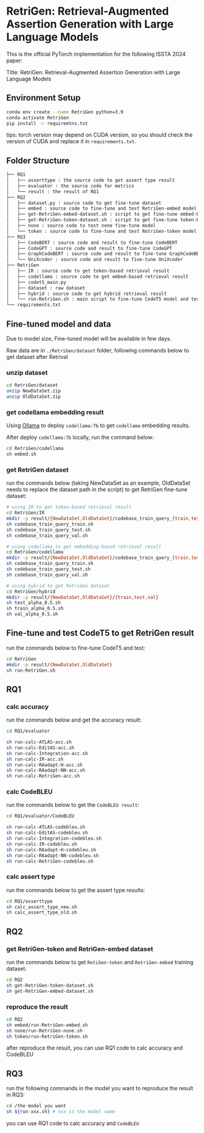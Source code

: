 # RetriGen: Retrieval-Augmented Assertion Generation with Large Language Models

This is the official PyTorch implementation for the following ISSTA 2024 paper:

Title: RetriGen: Retrieval-Augmented Assertion Generation with Large Language Models

## Environment Setup

```bash
conda env create --name RetriGen python=3.9
conda activate RetriGen
pip install -r requiremtns.txt
```

tips: torch version may depend on CUDA version, so you should check the version of CUDA and replace it in `requirements.txt`.

## Folder Structure

```bash
├── RQ1
│   ├── asserttype : the source code to get assert type result
│   ├── evaluator : the source code for metrics
│   └── result : the result of RQ1
├── RQ2
│   ├── dataset.py : source code to get fine-tune dataset
│   ├── embed : source code to fine-tune and test RetriGen-embed model
│   ├── get-RetriGen-embed-dataset.sh : script to get fine-tune embed-based dataset
│   ├── get-RetriGen-token-dataset.sh : script to get fine-tune token-based dataset
│   ├── none : source code to test none fine-tune model
│   └── token : source code to fine-tune and test RetriGen-token model
├── RQ3
│   ├── CodeBERT : source code and result to fine-tune CodeBERT
│   ├── CodeGPT : source code and result to fine-tune CodeGPT
│   ├── GraphCodeBERT : source code and result to fine-tune GraphCodeBERT
│   └── UniXcoder : source code and result to fine-tune UniXcoder
├── RetriGen
│   ├── IR : source code to get token-based retrieval result
│   ├── codellama : source code to get embed-based retrieval result
│   ├── codet5_main.py
│   ├── dataset : raw dataset
│   ├── hybrid : source code to get hybrid retrieval result
│   └── run-RetriGen.sh : main script to fine-tune CodeT5 model and test to get RetriGen result
└── requirements.txt
```

## Fine-tuned model and data

Due to model size, Fine-tuned model will be available in few days.

Raw data are in `./RetriGen/dataset` folder, following commands below to get dataset after Retrival

### unzip dataset

```bash
cd RetriGen/dataset
unzip NewDataSet.zip
unzip OldDataSet.zip
```

### get codellama embedding result

Using [Ollama](http://ollama.ai) to deploy `codellama:7b` to get `codellama` embedding results.

After deploy `codellama:7b` locally, run the command below:

```bash
cd RetriGen/codellama
sh embed.sh
```

### get RetriGen dataset

run the commands below (taking NewDataSet as an example, OldDataSet needs to replace the dataset path in the script) to get RetriGen fine-tune dataset:

```bash
# using IR to get token-based retrieval result
cd RetriGen/IR
mkdir -p result/{NewDataSet,OldDataSet}/codebase_train_query_{train,test,val}
sh codebase_train_query_train.sh
sh codebase_train_query_test.sh
sh codebase_train_query_val.sh

# using codellama to get embedding-based retrieval result
cd RetriGen/codellama
mkdir -p result/{NewDataSet,OldDataSet}/codebase_train_query_{train,test,val}
sh codebase_train_query_train.sh
sh codebase_train_query_test.sh
sh codebase_train_query_val.sh

# using hybrid to get RetriGen dataset
cd RetriGen/hybrid
mkdir -p result/{NewDataSet,OldDataSet}/{train,test,val}
sh test_alpha_0.5.sh
sh train_alpha_0.5.sh
sh val_alpha_0.5.sh
```

## Fine-tune and test CodeT5 to get RetriGen result

run the commands below to fine-tune CodeT5 and test:

```bash
cd RetriGen
mkdir -p result/{NewDataSet,OldDataSet}
sh run-RetriGen.sh
```

## RQ1

### calc accuracy

run the commands below and get the accuracy result:

```bash
cd RQ1/evaluator

sh run-calc-ATLAS-acc.sh
sh run-calc-EditAS-acc.sh
sh run-calc-Integration-acc.sh
sh run-calc-IR-acc.sh
sh run-calc-RAadapt-H-acc.sh
sh run-calc-RAadapt-NN-acc.sh
sh run-calc-RetriGen-acc.sh
```

### calc CodeBLEU

run the commands below to get the `CodeBLEU result`:

```bash
cd RQ1/evaluator/CodeBLEU

sh run-calc-ATLAS-codebleu.sh
sh run-calc-EditAS-codebleu.sh
sh run-calc-Integration-codebleu.sh
sh run-calc-IR-codebleu.sh
sh run-calc-RAadapt-H-codebleu.sh
sh run-calc-RAadapt-NN-codebleu.sh
sh run-calc-RetriGen-codebleu.sh
```

### calc assert type

run the commands below to get the assert type results:

```bash
cd RQ1/asserttype
sh calc_assert_type_new.sh
sh calc_assert_type_old.sh
```

## RQ2

### get RetriGen-token and RetriGen-embed dataset

run the commands below to get `RetiGen-token` and `RetriGen-embed` training dataset:

```bash
cd RQ2
sh get-RetriGen-token-dataset.sh
sh get-RetriGen-embed-dataset.sh
```

### reproduce the result

```bash
cd RQ2
sh embed/run-RetriGen-embed.sh
sh none/run-RetriGen-none.sh
sh token/run-RetriGen-token.sh
```

after reproduce the result, you can use RQ1 code to calc accuracy and CodeBLEU

## RQ3

run the following commands in the model you want to reproduce the result in RQ3:

```bash
cd /the model you want
sh ${run-xxx.sh} # xxx is the model name
```

you can use RQ1 code to calc accuracy and `CodeBLEU`

